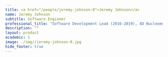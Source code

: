 ```yaml
---
title: <a href="/people/jeremy-johnson-0">Jeremy Johnson</a>
name: Jeremy Johnson
subtitle: Software Engineer
professional_title: "Software Development Lead (2016-2019), 4D Nucleome DCIC"  # Joined professional titles
description: ""
layout: product
academic: 1
image: ./img//jeremy-johnson-0.jpg
hide_footer: true
---
```

